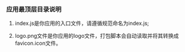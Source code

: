### 应用最顶层目录说明

1. index.js是你应用的入口文件，请遵循规范命名为index.js;

2. logo.png文件是你应用的logo文件，打包脚本会自动读取并将其转换成favicon.icon文件。